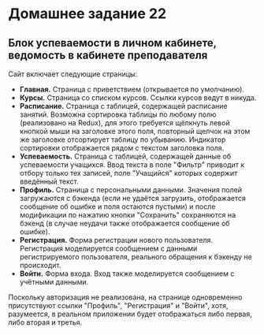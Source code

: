 # Домашнее задание 22
## Блок успеваемости в личном кабинете, ведомость в кабинете преподавателя

Сайт включает следующие страницы:

* **Главная.** Страница с приветствием (открывается по умолчанию).
* **Курсы.** Страница со списком курсов. Ссылки курсов ведут в никуда.
* **Расписание.** Страница с таблицей, содержащей расписание занятий. Возможна сортировка таблицы по любому полю
(реализовано на Redux), для этого требуется щёлкнуть левой кнопкой мыши на заголовке этого поля, повторный щелчок на
этом же заголовке отсортирует таблицу по убыванию. Индикатор сортировки отображается рядом с текстом заголовка поля.
* **Успеваемость.** Страница с таблицей, содержащей данные об успеваемости учащихся. Ввод текста в поле "Фильтр"
приводит к отбору только тех записей, поле "Учащийся" которых содержит введённый текст.
* **Профиль.** Страница с персональными данными. Значения полей загружаются с бэкенда (если не удаётся загрузить,
отображается сообщение об ошибке и поля остаются пустыми) и после модификации по нажатию кнопки "Сохранить" сохраняются
на бэкенд (в случае неудачи также отображается сообщение об ошибке).
* **Регистрация.** Форма регистрации нового пользователя. Регистрация моделируется сообщением с данными регистрируемого
пользователя, реального обращения к бэкенду не происходит.
* **Войти.** Форма входа. Вход также моделируется сообщением с учётными данными.

Поскольку авторизация не реализована, на странице одновременно присутствуют ссылки "Профиль", "Регистрация" и "Войти",
хотя, разумеется, в реальном приложении будет отображаться либо первая, либо вторая и третья.